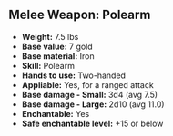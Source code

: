 ## Melee Weapon: Polearm
- **Weight:** 7.5 lbs
- **Base value:** 7 gold
- **Base material:** Iron
- **Skill:** Polearm
- **Hands to use:** Two-handed
- **Appliable:** Yes, for a ranged attack
- **Base damage - Small:** 3d4 (avg 7.5)
- **Base damage - Large:** 2d10 (avg 11.0)
- **Enchantable:** Yes
- **Safe enchantable level:** +15 or below
